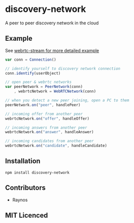 # discovery-network

A peer to peer discovery network in the cloud

## Example

See [webrtc-stream for more detailed example][1]

``` js
var conn = Connection()

// identify yourself to discovery network connection
conn.identify(userObject)

// open peer & webrtc networks
var peerNetwork = PeerNetwork(conn)
    , webrtcNetwork = WebRTCNetwork(conn)

// when you detect a new peer joining, open a PC to them
peerNetwork.on("peer", handlePeer)

// incoming offer from another peer
webrtcNetwork.on("offer", handleOffer)

// incoming answers from another peer
webrtcNetwork.on("answer", handleAnswer)

// incoming candidates from another peer
webrtcNetwork.on("candidate", handleCandidate)
```

## Installation

`npm install discovery-network`

## Contributors

 - Raynos

## MIT Licenced

  [1]: https://github.com/Raynos/webrtc-stream/tree/master/example